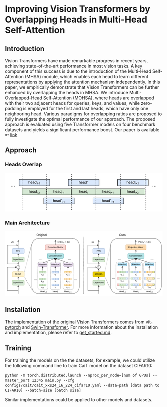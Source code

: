 # Improving Vision Transformers by Overlapping Heads in Multi-Head Self-Attention

## Introduction

Vision Transformers have made remarkable progress in recent years, achieving state-of-the-art performance in most vision tasks. A key component of this success is due to the introduction of the Multi-Head Self-Attention (MHSA) module, which enables each head to learn different representations by applying the attention mechanism independently. In this paper, we empirically demonstrate that Vision Transformers can be further enhanced by overlapping the heads in MHSA. We introduce Multi-Overlapped-Head Self-Attention (MOHSA), where heads are overlapped with their two adjacent heads for queries, keys, and values, while zero-padding is employed for the first and last heads, which have only one neighboring head. Various paradigms for overlapping ratios are proposed to fully investigate the optimal performance of our approach. The proposed approach is evaluated using five Transformer models on four benchmark datasets and yields a significant performance boost. Our paper is available at [link](https://arxiv.org/abs/2410.14874).

## Approach

### Heads Overlap
<div style="color:#0000FF" align="center">
<img src="figures/heads_overlap.pdf"/>
</div>

### Main Architecture
<div style="color:#0000FF" align="center">
<img src="figures/MOHSA.pdf"/>
</div>


## Installation
The implementation of the original Vision Transformers comes from [vit-pytorch](https://github.com/lucidrains/vit-pytorch) and [Swin-Transformer](https://github.com/microsoft/Swin-Transformer). For more information about the installation and implementation, please refer to [get_started.md](https://github.com/microsoft/Swin-Transformer/blob/main/get_started.md).


## Training
For training the models on the the datasets, for example, we could utilize the following command line to train CaiT model on the dataset CIFAR10:

```
python -m torch.distributed.launch --nproc_per_node=[num of GPUs] --master_port 12345 main.py --cfg configs/cait/cait_xxs24_16_224_cifar10.yaml --data-path [data path to CIFAR10] --batch-size [batch size]
```

Similar implementations could be applied to other models and datasets.


